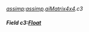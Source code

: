 _[assimp](../../modules/assimp/assimp-module.md):[assimp](../../modules/assimp/assimp-module.md).[aiMatrix4x4](../../modules/assimp/assimp-aimatrix4x4.md).c3_
##### Field c3:[Float](../../modules/wonkey/wonkey-types-float.md)
